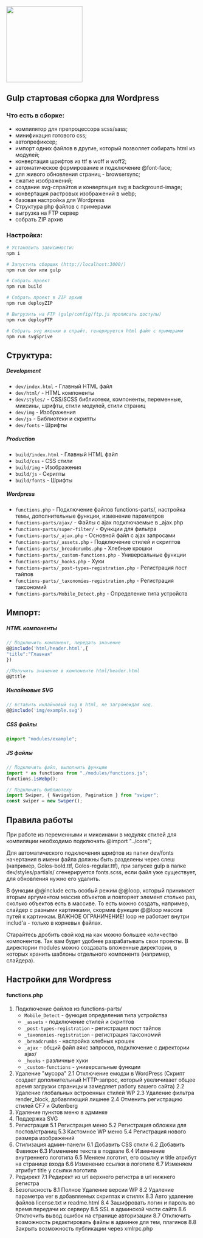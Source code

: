 <img width="200" height="200" src="https://upload.wikimedia.org/wikipedia/commons/7/72/Gulp.js_Logo.svg">

## Gulp стартовая сборка для Wordpress

### Что есть в сборке:

- компилятор для препроцессора scss/sass;
- минификация готового css;
- автопрефиксер;
- импорт одних файлов в другие, который позволяет собирать html из модулей;
- конвертация шрифтов из ttf в woff и woff2;
- автоматическое формирование и подключение @font-face;
- для живого обновления страниц - browsersync;
- сжатие изображений;
- создание svg-спрайтов и конвертация svg в background-image;
- конвертация растровых изображений в webp;
- базовая настройка для Wordpress
- Структура php файлов с примерами
- выгрузка на FTP сервер
- собрать ZIP архив

### Настройка:

```bash
# Установить зависимости:
npm i

# Запустить сборщик (http://localhost:3000/)
npm run dev или gulp

# Собрать проект
npm run build

# Собрать проект в ZIP архив
npm run deployZIP

# Выгрузить на FTP (gulp/config/ftp.js прописать доступы)
npm run deployFTP

# Собрать svg иконки в спрайт, генерируется html файл с примерами
npm run svgSprive

```

## Структура:

##### Development

- `dev/index.html` - Главный HTML файл
- `dev/html/` - HTML компоненты
- `dev/styles/` - CSS/SCSS библиотеки, компоненты, переменные, миксины, шрифты, стили модулей, стили страниц
- `dev/img` - Изображения
- `dev/js` - Библиотеки и скрипты
- `dev/fonts` - Шрифты

##### Production

- `build/index.html` - Главный HTML файл
- `build/css` - CSS стили
- `build/img` - Изображения
- `build/js` - Скрипты
- `build/fonts` - Шрифты

##### Wordpress

- `functions.php` - Подключение файлов functions-parts/, настройка темы, дополнительные функции, изменение параметров
- `functions-parts/ajax/` - Файлы с ajax подключаемые в \_ajax.php
- `functions-parts/super-filter/` - Функции для фильтра
- `functions-parts/_ajax.php` - Основной файл с ajax запросами
- `functions-parts/_assets.php` - Подключение стилей и скриптов
- `functions-parts/_breadcrumbs.php` - Хлебные крошки
- `functions-parts/_custom-functions.php` - Универсальные функции
- `functions-parts/_hooks.php` - Хуки
- `functions-parts/_post-types-registration.php` - Регистрация пост тайпов
- `functions-parts/_taxonomies-registration.php` - Регистрация таксономий
- `functions-parts/Mobile_Detect.php` - Определение типа устройств

## Импорт:

##### HTML компоненты

```js
// Подключить компонент, передать значение
@@include('html/header.html',{
"title":"Главная"
})

//Получить значение в компоненте html/header.html
@@title
```

##### Инлайновые SVG

```js
// вставить инлайновый svg в html, не загромождая код.
@@include('img/example.svg')
```

##### CSS файлы

```scss
@import "modules/example";
```

##### JS файлы

```js
// Подключить файл, выполнить функцию
import * as functions from "./modules/functions.js";
functions.isWebp();

// Подключить библиотеку
import Swiper, { Navigation, Pagination } from "swiper";
const swiper = new Swiper();
```

## Правила работы

При работе из переменными и миксинами в модулях стилей для компиляции необходимо подключать @import "../core";

Для автоматического подключения шрифтов из папки dev/fonts начертания в имени файла должны быть разделены через слеш (например, Golos-bold.ttf, Golos-regular.ttf), при запуске gulp в папке dev/styles/partials/ сгенерируется fonts.scss, если файл уже существует, для обновления нужно его удалить.

В функции @@include есть особый режим @@loop, который принимает вторым аргументом массив объектов и повторяет элемент столько раз, сколько объектов есть в массиве. То есть можно создать, например, слайдер с разными картинками, скормив функции @@loop массив путей к картинкам. ВАЖНОЕ ОГРАНИЧЕНИЕ! loop не работает внутри includ'а - только в корневых файлах.

Старайтесь дробить свой код на как можно большее количество компонентов. Так вам будет удобнее разрабатывать свои проекты. В директории modules можно создавать вложенные директории, в которых хранить шаблоны отдельного компонента (например, слайдера).

## Настройки для Wordpress

#### functions.php

1. Подключение файлов из functions-parts/
   - `Mobile_Detect` - функция определения типа устройства
   - `_assets` - подключение стилей и скриптов
   - `_post-types-registration` - регистрация пост тайпов
   - `_taxonomies-registration` - регистрация таксономий
   - `_breadcrumbs` - настройка хлебных крошек
   - `_ajax` - общий файл аякс запросов, подключение с директории ajax/
   - `_hooks` - различные хуки
   - `_custom-functions` - универсальные функции
2. Удаление "мусора"
   2.1 Отключение емодзи в WordPress (Скрипт создает дополнительный HTTP-запрос, который увеличивает общее время загрузки страницы и замедляет работу вашего сайта)
   2.2 Удаление глобальных встроенных стилей WP
   2.3 Удаление фильтра render_block, добавляющий лишнее
   2.4 Отменить регистрацию стилей CF7 и Gutenberg
3. Удаление пунктов меню в админке
4. Поддержка SVG
5. Регистрация
   5.1 Регистрация меню
   5.2 Регистрация обложки для постов/страниц
   5.3 Кастомное WP меню
   5.4 Регистрация нового размера изображений
6. Стилизация админ-панели
   6.1 Добавить CSS стили
   6.2 Добавить Фавикон
   6.3 Изменение текста в подвале
   6.4 Изменение внутреннего логотипа
   6.5 Меняем логотип, его ссылку и title атрибут на странице входа
   6.6 Изменение ссылки в логотипе
   6.7 Изменяем атрибут title у ссылки логотипа
7. Редирект
   7.1 Редирект из url верхнего регистра в url нижнего регистра
8. Безопасность
   8.1 Полное Удаление версии WP
   8.2 Удаление параметра ver в добавляемых скриптах и стилях
   8.3 Авто удаление файлов license.txt и readme.html
   8.4 Зашифровать логин и пароль во время передачи их серверу
   8.5 SSL в админской части сайта
   8.6 Отключить вывод ошибок на странице авторизации
   8.7 Отключить возможность редактировать файлы в админке для тем, плагинов
   8.8 Закрыть возможность публикации через xmlrpc.php
